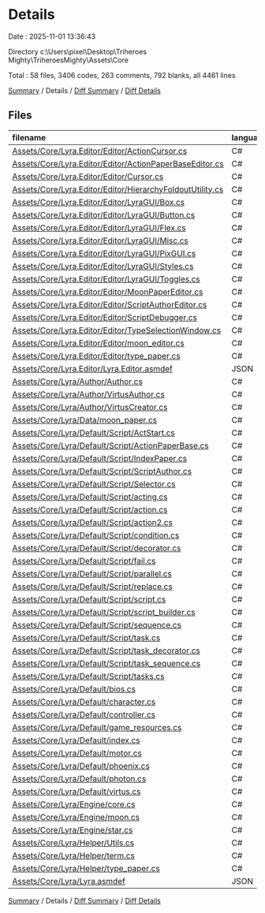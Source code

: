 # Details

Date : 2025-11-01 13:36:43

Directory c:\\Users\\pixel\\Desktop\\Triheroes Mighty\\TriheroesMighty\\Assets\\Core

Total : 58 files,  3406 codes, 263 comments, 792 blanks, all 4461 lines

[Summary](results.md) / Details / [Diff Summary](diff.md) / [Diff Details](diff-details.md)

## Files
| filename | language | code | comment | blank | total |
| :--- | :--- | ---: | ---: | ---: | ---: |
| [Assets/Core/Lyra.Editor/Editor/ActionCursor.cs](/Assets/Core/Lyra.Editor/Editor/ActionCursor.cs) | C# | 57 | 1 | 11 | 69 |
| [Assets/Core/Lyra.Editor/Editor/ActionPaperBaseEditor.cs](/Assets/Core/Lyra.Editor/Editor/ActionPaperBaseEditor.cs) | C# | 34 | 0 | 7 | 41 |
| [Assets/Core/Lyra.Editor/Editor/Cursor.cs](/Assets/Core/Lyra.Editor/Editor/Cursor.cs) | C# | 69 | 0 | 19 | 88 |
| [Assets/Core/Lyra.Editor/Editor/HierarchyFoldoutUtility.cs](/Assets/Core/Lyra.Editor/Editor/HierarchyFoldoutUtility.cs) | C# | 16 | 1 | 1 | 18 |
| [Assets/Core/Lyra.Editor/Editor/LyraGUI/Box.cs](/Assets/Core/Lyra.Editor/Editor/LyraGUI/Box.cs) | C# | 47 | 0 | 8 | 55 |
| [Assets/Core/Lyra.Editor/Editor/LyraGUI/Button.cs](/Assets/Core/Lyra.Editor/Editor/LyraGUI/Button.cs) | C# | 41 | 0 | 9 | 50 |
| [Assets/Core/Lyra.Editor/Editor/LyraGUI/Flex.cs](/Assets/Core/Lyra.Editor/Editor/LyraGUI/Flex.cs) | C# | 88 | 3 | 13 | 104 |
| [Assets/Core/Lyra.Editor/Editor/LyraGUI/Misc.cs](/Assets/Core/Lyra.Editor/Editor/LyraGUI/Misc.cs) | C# | 48 | 0 | 11 | 59 |
| [Assets/Core/Lyra.Editor/Editor/LyraGUI/PixGUI.cs](/Assets/Core/Lyra.Editor/Editor/LyraGUI/PixGUI.cs) | C# | 166 | 1 | 34 | 201 |
| [Assets/Core/Lyra.Editor/Editor/LyraGUI/Styles.cs](/Assets/Core/Lyra.Editor/Editor/LyraGUI/Styles.cs) | C# | 49 | 1 | 10 | 60 |
| [Assets/Core/Lyra.Editor/Editor/LyraGUI/Toggles.cs](/Assets/Core/Lyra.Editor/Editor/LyraGUI/Toggles.cs) | C# | 117 | 0 | 24 | 141 |
| [Assets/Core/Lyra.Editor/Editor/MoonPaperEditor.cs](/Assets/Core/Lyra.Editor/Editor/MoonPaperEditor.cs) | C# | 87 | 0 | 27 | 114 |
| [Assets/Core/Lyra.Editor/Editor/ScriptAuthorEditor.cs](/Assets/Core/Lyra.Editor/Editor/ScriptAuthorEditor.cs) | C# | 79 | 0 | 22 | 101 |
| [Assets/Core/Lyra.Editor/Editor/ScriptDebugger.cs](/Assets/Core/Lyra.Editor/Editor/ScriptDebugger.cs) | C# | 89 | 0 | 26 | 115 |
| [Assets/Core/Lyra.Editor/Editor/TypeSelectionWindow.cs](/Assets/Core/Lyra.Editor/Editor/TypeSelectionWindow.cs) | C# | 40 | 0 | 8 | 48 |
| [Assets/Core/Lyra.Editor/Editor/moon\_editor.cs](/Assets/Core/Lyra.Editor/Editor/moon_editor.cs) | C# | 119 | 1 | 22 | 142 |
| [Assets/Core/Lyra.Editor/Editor/type\_paper.cs](/Assets/Core/Lyra.Editor/Editor/type_paper.cs) | C# | 7 | 23 | 1 | 31 |
| [Assets/Core/Lyra.Editor/Lyra.Editor.asmdef](/Assets/Core/Lyra.Editor/Lyra.Editor.asmdef) | JSON | 18 | 0 | 0 | 18 |
| [Assets/Core/Lyra/Author/Author.cs](/Assets/Core/Lyra/Author/Author.cs) | C# | 55 | 0 | 13 | 68 |
| [Assets/Core/Lyra/Author/VirtusAuthor.cs](/Assets/Core/Lyra/Author/VirtusAuthor.cs) | C# | 38 | 0 | 9 | 47 |
| [Assets/Core/Lyra/Author/VirtusCreator.cs](/Assets/Core/Lyra/Author/VirtusCreator.cs) | C# | 63 | 0 | 18 | 81 |
| [Assets/Core/Lyra/Data/moon\_paper.cs](/Assets/Core/Lyra/Data/moon_paper.cs) | C# | 68 | 0 | 16 | 84 |
| [Assets/Core/Lyra/Default/Script/ActStart.cs](/Assets/Core/Lyra/Default/Script/ActStart.cs) | C# | 16 | 0 | 1 | 17 |
| [Assets/Core/Lyra/Default/Script/ActionPaperBase.cs](/Assets/Core/Lyra/Default/Script/ActionPaperBase.cs) | C# | 59 | 0 | 15 | 74 |
| [Assets/Core/Lyra/Default/Script/IndexPaper.cs](/Assets/Core/Lyra/Default/Script/IndexPaper.cs) | C# | 3 | 23 | 1 | 27 |
| [Assets/Core/Lyra/Default/Script/ScriptAuthor.cs](/Assets/Core/Lyra/Default/Script/ScriptAuthor.cs) | C# | 18 | 0 | 1 | 19 |
| [Assets/Core/Lyra/Default/Script/Selector.cs](/Assets/Core/Lyra/Default/Script/Selector.cs) | C# | 64 | 0 | 19 | 83 |
| [Assets/Core/Lyra/Default/Script/acting.cs](/Assets/Core/Lyra/Default/Script/acting.cs) | C# | 108 | 3 | 25 | 136 |
| [Assets/Core/Lyra/Default/Script/action.cs](/Assets/Core/Lyra/Default/Script/action.cs) | C# | 67 | 1 | 12 | 80 |
| [Assets/Core/Lyra/Default/Script/action2.cs](/Assets/Core/Lyra/Default/Script/action2.cs) | C# | 48 | 0 | 9 | 57 |
| [Assets/Core/Lyra/Default/Script/condition.cs](/Assets/Core/Lyra/Default/Script/condition.cs) | C# | 11 | 0 | 1 | 12 |
| [Assets/Core/Lyra/Default/Script/decorator.cs](/Assets/Core/Lyra/Default/Script/decorator.cs) | C# | 75 | 36 | 17 | 128 |
| [Assets/Core/Lyra/Default/Script/fail.cs](/Assets/Core/Lyra/Default/Script/fail.cs) | C# | 9 | 0 | 0 | 9 |
| [Assets/Core/Lyra/Default/Script/parallel.cs](/Assets/Core/Lyra/Default/Script/parallel.cs) | C# | 64 | 1 | 16 | 81 |
| [Assets/Core/Lyra/Default/Script/replace.cs](/Assets/Core/Lyra/Default/Script/replace.cs) | C# | 21 | 0 | 5 | 26 |
| [Assets/Core/Lyra/Default/Script/script.cs](/Assets/Core/Lyra/Default/Script/script.cs) | C# | 36 | 1 | 10 | 47 |
| [Assets/Core/Lyra/Default/Script/script\_builder.cs](/Assets/Core/Lyra/Default/Script/script_builder.cs) | C# | 43 | 0 | 13 | 56 |
| [Assets/Core/Lyra/Default/Script/sequence.cs](/Assets/Core/Lyra/Default/Script/sequence.cs) | C# | 43 | 1 | 10 | 54 |
| [Assets/Core/Lyra/Default/Script/task.cs](/Assets/Core/Lyra/Default/Script/task.cs) | C# | 33 | 0 | 5 | 38 |
| [Assets/Core/Lyra/Default/Script/task\_decorator.cs](/Assets/Core/Lyra/Default/Script/task_decorator.cs) | C# | 29 | 0 | 8 | 37 |
| [Assets/Core/Lyra/Default/Script/task\_sequence.cs](/Assets/Core/Lyra/Default/Script/task_sequence.cs) | C# | 7 | 123 | 2 | 132 |
| [Assets/Core/Lyra/Default/Script/tasks.cs](/Assets/Core/Lyra/Default/Script/tasks.cs) | C# | 103 | 0 | 23 | 126 |
| [Assets/Core/Lyra/Default/bios.cs](/Assets/Core/Lyra/Default/bios.cs) | C# | 9 | 0 | 2 | 11 |
| [Assets/Core/Lyra/Default/character.cs](/Assets/Core/Lyra/Default/character.cs) | C# | 22 | 0 | 3 | 25 |
| [Assets/Core/Lyra/Default/controller.cs](/Assets/Core/Lyra/Default/controller.cs) | C# | 7 | 0 | 1 | 8 |
| [Assets/Core/Lyra/Default/game\_resources.cs](/Assets/Core/Lyra/Default/game_resources.cs) | C# | 54 | 0 | 14 | 68 |
| [Assets/Core/Lyra/Default/index.cs](/Assets/Core/Lyra/Default/index.cs) | C# | 51 | 0 | 12 | 63 |
| [Assets/Core/Lyra/Default/motor.cs](/Assets/Core/Lyra/Default/motor.cs) | C# | 167 | 6 | 56 | 229 |
| [Assets/Core/Lyra/Default/phoenix.cs](/Assets/Core/Lyra/Default/phoenix.cs) | C# | 51 | 0 | 12 | 63 |
| [Assets/Core/Lyra/Default/photon.cs](/Assets/Core/Lyra/Default/photon.cs) | C# | 32 | 1 | 8 | 41 |
| [Assets/Core/Lyra/Default/virtus.cs](/Assets/Core/Lyra/Default/virtus.cs) | C# | 117 | 1 | 30 | 148 |
| [Assets/Core/Lyra/Engine/core.cs](/Assets/Core/Lyra/Engine/core.cs) | C# | 111 | 0 | 27 | 138 |
| [Assets/Core/Lyra/Engine/moon.cs](/Assets/Core/Lyra/Engine/moon.cs) | C# | 233 | 5 | 62 | 300 |
| [Assets/Core/Lyra/Engine/star.cs](/Assets/Core/Lyra/Engine/star.cs) | C# | 148 | 3 | 38 | 189 |
| [Assets/Core/Lyra/Helper/Utils.cs](/Assets/Core/Lyra/Helper/Utils.cs) | C# | 96 | 2 | 14 | 112 |
| [Assets/Core/Lyra/Helper/term.cs](/Assets/Core/Lyra/Helper/term.cs) | C# | 38 | 0 | 9 | 47 |
| [Assets/Core/Lyra/Helper/type\_paper.cs](/Assets/Core/Lyra/Helper/type_paper.cs) | C# | 4 | 25 | 2 | 31 |
| [Assets/Core/Lyra/Lyra.asmdef](/Assets/Core/Lyra/Lyra.asmdef) | JSON | 14 | 0 | 0 | 14 |

[Summary](results.md) / Details / [Diff Summary](diff.md) / [Diff Details](diff-details.md)